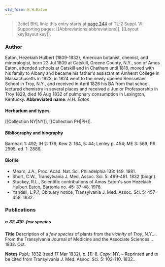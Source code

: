 ```yaml
---
std_form: H.H.Eaton
---
```


> [!cite] BHL link: this entry starts at [page 244](https://www.biodiversitylibrary.org/page/33260232) of TL-2 Suppl. VI.
> Supporting pages: [[Abbreviations|abbreviations]], [[Layout key|layout key]].

### Author

Eaton, Hezekiah Hulbert (1809-1832), American botanist, chemist, and mineralogist, born 23 Jul 1809 at Catskill, Greene County, N.Y., son of Amos Eaton, attended schools at Catskill and in Chatham until 1818, moved with his family to Albany and became his father's assistant at Amherst College in Massachusetts in 1823, in 1824 went to the newly opened Rensselaer School in Troy, N.Y., and received in April 1826 his BA from that school, lectured chemistry in several places and received a Junior Professorship in Troy 1829, died 16 Aug 1832 of pulmonary consumption in Lexington, Kentucky. 
**Abbreviated name**: *H.H. Eaton*

#### Herbarium and types

[[Collection NY|NY]], [[Collection PH|PH]].

#### Bibliography and biography

Barnhart 1: 492; IH 2: 176; Kew 2: 164, 5: 44; Lenley p. 454; ME 3: 569; PR 2595, ed. 1: 2886.

#### Biofile

- Mears, J.A., Proc. Acad. Nat. Sci. Philadelphia 133: 149. 1981.
- Short, C.W., Transylvania J. Med. Assoc. Sci. 5: 469-481. 1832 (biogr.).
- Stuckey, R.L., Scientific contributions of Amos Eaton's son Hezekiah Hulbert Eaton, Bartonia no. 45: 37-48. 1978.
- Yandell, L.P.?, Obituary notice, Transylvania J. Med. Assoc. Sci. 5: 457-458. 1832.

### Publications

##### n.32.410. few species

**Title**
Description of a *few species* of plants from the *vicinity* of *Troy*, N.Y.... From the Transylvania Journal of Medicine and the Associate Sciences... 1832. Oct.

**Notes**
*Publ*.: 1832 (read 17 Mar 1832), p. \[1\]-8. *Copy*: NY. – Reprinted and to be cited from Transylvania J. Med. Assoc. Sci. 5: 102-110. 1832..

